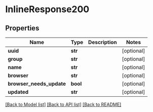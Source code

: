 # InlineResponse200

## Properties
Name | Type | Description | Notes
------------ | ------------- | ------------- | -------------
**uuid** | **str** |  | [optional] 
**group** | **str** |  | [optional] 
**name** | **str** |  | [optional] 
**browser** | **str** |  | [optional] 
**browser_needs_update** | **bool** |  | [optional] 
**updated** | **str** |  | [optional] 

[[Back to Model list]](../README.md#documentation-for-models) [[Back to API list]](../README.md#documentation-for-api-endpoints) [[Back to README]](../README.md)



